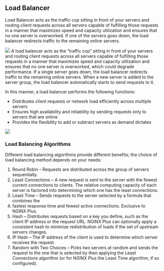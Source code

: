 ## Load Balancer
Load Balancer acts as the traffic cop sitting in front of your servers and routing client requests across all servers capable of fulfilling those requests in a manner that maximizes speed and capacity utilization and ensures that no one server is overworked. If one of the servers goes down, the load balancer redirects traffic to the remaining online servers.

![](https://www.cloudflare.com/resources/images/slt3lc6tev37/5XVUMMchWZhrGjDrVk6pU0/40234e77d9f6c0e6cdd8641f26cf9e3c/with_load_balancing_diagram.png)
A load balancer acts as the “traffic cop” sitting in front of your servers and routing client requests across all servers capable of fulfilling those requests in a manner that maximizes speed and capacity utilization and ensures that no one server is overworked, which could degrade performance. If a single server goes down, the load balancer redirects traffic to the remaining online servers. When a new server is added to the server group, the load balancer automatically starts to send requests to it.

In this manner, a load balancer performs the following functions:

- Distributes client requests or network load efficiently across multiple servers
- Ensures high availability and reliability by sending requests only to servers that are online
- Provides the flexibility to add or subtract servers as demand dictates

![](https://www.nginx.com/wp-content/uploads/2014/07/what-is-load-balancing-diagram-NGINX-768x389.png)

### Load Balancing Algorithms
Different load balancing algorithms provide different benefits; the choice of load balancing method depends on your needs:

1. Round Robin – Requests are distributed across the group of servers sequentially.
2. Least Connections – A new request is sent to the server with the fewest current connections to clients. The relative computing capacity of each server is factored into determining which one has the least connections.
3. Least Time – Sends requests to the server selected by a formula that combines the
4. fastest response time and fewest active connections. Exclusive to NGINX Plus.
5. Hash – Distributes requests based on a key you define, such as the client IP address or
the request URL. NGINX Plus can optionally apply a consistent hash to minimize redistribution
of loads if the set of upstream servers changes.
6. IP Hash – The IP address of the client is used to determine which server receives the request.
7. Random with Two Choices – Picks two servers at random and sends the request to the
one that is selected by then applying the Least Connections algorithm (or for NGINX Plus
the Least Time algorithm, if so configured).

